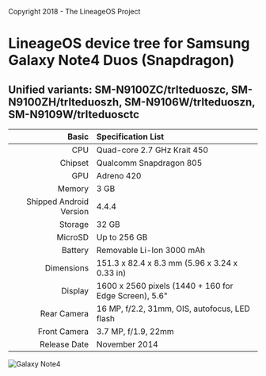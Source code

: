 Copyright 2018 - The LineageOS Project

# LineageOS device tree for Samsung Galaxy Note4 Duos (Snapdragon)
## Unified variants: SM-N9100ZC/trlteduoszc, SM-N9100ZH/trlteduoszh, SM-N9106W/trlteduoszn, SM-N9109W/trlteduosctc

Basic   | Specification List
-------:|:-------------------------
CPU     | Quad-core 2.7 GHz Krait 450
Chipset | Qualcomm Snapdragon 805
GPU     | Adreno 420
Memory  | 3 GB
Shipped Android Version | 4.4.4
Storage | 32 GB
MicroSD | Up to 256 GB
Battery | Removable Li-Ion 3000 mAh
Dimensions | 151.3 x 82.4 x 8.3 mm (5.96 x 3.24 x 0.33 in)
Display | 1600 x 2560 pixels (1440 + 160 for Edge Screen), 5.6"
Rear Camera  | 16 MP, f/2.2, 31mm, OIS, autofocus, LED flash
Front Camera | 3.7 MP, f/1.9, 22mm
Release Date | November 2014

![Galaxy Note4](http://cdn2.gsmarena.com/vv/pics/samsung/samsung-galaxy-note-4-1.jpg "Galaxy Note4")
